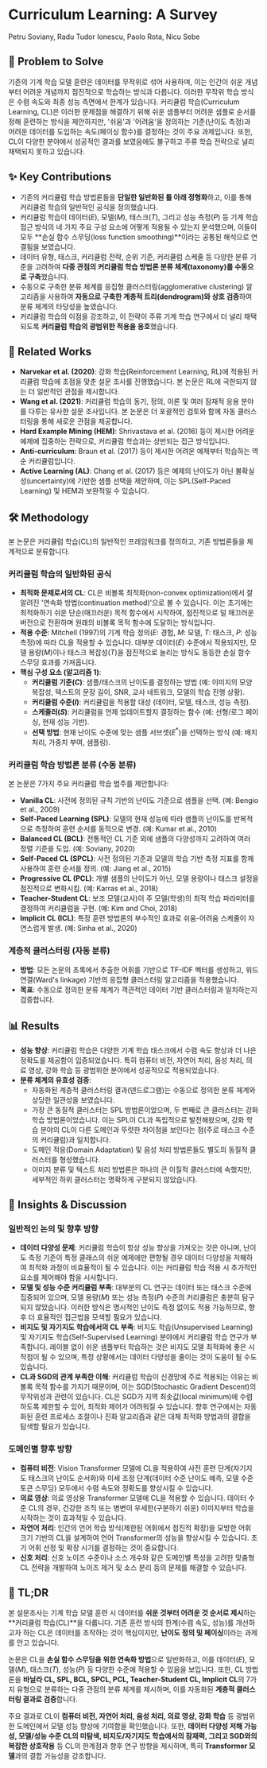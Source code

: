 # Curriculum Learning: A Survey

Petru Soviany, Radu Tudor Ionescu, Paolo Rota, Nicu Sebe

## 🧩 Problem to Solve

기존의 기계 학습 모델 훈련은 데이터를 무작위로 섞어 사용하며, 이는 인간이 쉬운 개념부터 어려운 개념까지 점진적으로 학습하는 방식과 다릅니다. 이러한 무작위 학습 방식은 수렴 속도와 최종 성능 측면에서 한계가 있습니다. 커리큘럼 학습(Curriculum Learning, CL)은 이러한 문제점을 해결하기 위해 쉬운 샘플부터 어려운 샘플로 순서를 정해 훈련하는 방식을 제안하지만, '쉬움'과 '어려움'을 정의하는 기준(난이도 측정)과 어려운 데이터를 도입하는 속도(페이싱 함수)를 결정하는 것이 주요 과제입니다. 또한, CL이 다양한 분야에서 성공적인 결과를 보였음에도 불구하고 주류 학습 전략으로 널리 채택되지 못하고 있습니다.

## ✨ Key Contributions

- 기존의 커리큘럼 학습 방법론들을 **단일한 일반화된 틀 아래 정형화**하고, 이를 통해 커리큘럼 학습의 일반적인 공식을 정의했습니다.
- 커리큘럼 학습이 데이터($E$), 모델($M$), 태스크($T$), 그리고 성능 측정($P$) 등 기계 학습 접근 방식의 네 가지 주요 구성 요소에 어떻게 적용될 수 있는지 분석했으며, 이들이 모두 **손실 함수 스무딩(loss function smoothing)**이라는 공통된 해석으로 연결됨을 보였습니다.
- 데이터 유형, 태스크, 커리큘럼 전략, 순위 기준, 커리큘럼 스케줄 등 다양한 분류 기준을 고려하여 **다중 관점의 커리큘럼 학습 방법론 분류 체계(taxonomy)를 수동으로 구축**했습니다.
- 수동으로 구축한 분류 체계를 응집형 클러스터링(agglomerative clustering) 알고리즘을 사용하여 **자동으로 구축한 계층적 트리(dendrogram)와 상호 검증**하여 분류 체계의 타당성을 높였습니다.
- 커리큘럼 학습의 이점을 강조하고, 이 전략이 주류 기계 학습 연구에서 더 널리 채택되도록 **커리큘럼 학습의 광범위한 적용을 옹호**했습니다.

## 📎 Related Works

- **Narvekar et al. (2020)**: 강화 학습(Reinforcement Learning, RL)에 적용된 커리큘럼 학습에 초점을 맞춘 설문 조사를 진행했습니다. 본 논문은 RL에 국한되지 않는 더 일반적인 관점을 제시합니다.
- **Wang et al. (2021)**: 커리큘럼 학습의 동기, 정의, 이론 및 여러 잠재적 응용 분야를 다루는 유사한 설문 조사입니다. 본 논문은 더 포괄적인 검토와 함께 자동 클러스터링을 통해 새로운 관점을 제공합니다.
- **Hard Example Mining (HEM)**: Shrivastava et al. (2016) 등이 제시한 어려운 예제에 집중하는 전략으로, 커리큘럼 학습과는 상반되는 접근 방식입니다.
- **Anti-curriculum**: Braun et al. (2017) 등이 제시한 어려운 예제부터 학습하는 역순 커리큘럼입니다.
- **Active Learning (AL)**: Chang et al. (2017) 등은 예제의 난이도가 아닌 불확실성(uncertainty)에 기반한 샘플 선택을 제안하며, 이는 SPL(Self-Paced Learning) 및 HEM과 보완적일 수 있습니다.

## 🛠️ Methodology

본 논문은 커리큘럼 학습(CL)의 일반적인 프레임워크를 정의하고, 기존 방법론들을 체계적으로 분류합니다.

### 커리큘럼 학습의 일반화된 공식

- **최적화 문제로서의 CL**: CL은 비볼록 최적화(non-convex optimization)에서 잘 알려진 '연속화 방법(continuation method)'으로 볼 수 있습니다. 이는 초기에는 최적화하기 쉬운 단순(매끄러운) 목적 함수에서 시작하여, 점진적으로 덜 매끄러운 버전으로 전환하며 원래의 비볼록 목적 함수에 도달하는 방식입니다.
- **적용 수준**: Mitchell (1997)의 기계 학습 정의($E$: 경험, $M$: 모델, $T$: 태스크, $P$: 성능 측정)에 따라 CL을 적용할 수 있습니다. 대부분 데이터($E$) 수준에서 적용되지만, 모델 용량($M$)이나 태스크 복잡성($T$)을 점진적으로 늘리는 방식도 동등한 손실 함수 스무딩 효과를 가져옵니다.
- **핵심 구성 요소 (알고리즘 1)**:
  - **커리큘럼 기준($C$)**: 샘플/태스크의 난이도를 결정하는 방법 (예: 이미지의 모양 복잡성, 텍스트의 문장 길이, SNR, 교사 네트워크, 모델의 학습 진행 상황).
  - **커리큘럼 수준($l$)**: 커리큘럼을 적용할 대상 (데이터, 모델, 태스크, 성능 측정).
  - **스케줄러($S$)**: 커리큘럼을 언제 업데이트할지 결정하는 함수 (예: 선형/로그 페이싱, 현재 성능 기반).
  - **선택 방법**: 현재 난이도 수준에 맞는 샘플 서브셋($E^*$)을 선택하는 방식 (예: 배치 처리, 가중치 부여, 샘플링).

### 커리큘럼 학습 방법론 분류 (수동 분류)

본 논문은 7가지 주요 커리큘럼 학습 범주를 제안합니다:

- **Vanilla CL**: 사전에 정의된 규칙 기반의 난이도 기준으로 샘플을 선택. (예: Bengio et al., 2009)
- **Self-Paced Learning (SPL)**: 모델의 현재 성능에 따라 샘플의 난이도를 반복적으로 측정하여 훈련 순서를 동적으로 변경. (예: Kumar et al., 2010)
- **Balanced CL (BCL)**: 전통적인 CL 기준 외에 샘플의 다양성까지 고려하여 여러 정렬 기준을 도입. (예: Soviany, 2020)
- **Self-Paced CL (SPCL)**: 사전 정의된 기준과 모델의 학습 기반 측정 지표를 함께 사용하여 훈련 순서를 정의. (예: Jiang et al., 2015)
- **Progressive CL (PCL)**: 개별 샘플의 난이도가 아닌, 모델 용량이나 태스크 설정을 점진적으로 변화시킴. (예: Karras et al., 2018)
- **Teacher-Student CL**: 보조 모델(교사)이 주 모델(학생)의 최적 학습 파라미터를 결정하여 커리큘럼을 구현. (예: Kim and Choi, 2018)
- **Implicit CL (ICL)**: 특정 훈련 방법론의 부수적인 효과로 쉬움-어려움 스케줄이 자연스럽게 발생. (예: Sinha et al., 2020)

### 계층적 클러스터링 (자동 분류)

- **방법**: 모든 논문의 초록에서 추출한 어휘를 기반으로 TF-IDF 벡터를 생성하고, 워드 연결(Ward's linkage) 기반의 응집형 클러스터링 알고리즘을 적용했습니다.
- **목표**: 수동으로 정의한 분류 체계가 객관적인 데이터 기반 클러스터링과 일치하는지 검증합니다.

## 📊 Results

- **성능 향상**: 커리큘럼 학습은 다양한 기계 학습 태스크에서 수렴 속도 향상과 더 나은 정확도를 제공함이 입증되었습니다. 특히 컴퓨터 비전, 자연어 처리, 음성 처리, 의료 영상, 강화 학습 등 광범위한 분야에서 성공적으로 적용되었습니다.
- **분류 체계의 유효성 검증**:
  - 자동화된 계층적 클러스터링 결과(덴드로그램)는 수동으로 정의한 분류 체계와 상당한 일관성을 보였습니다.
  - 가장 큰 동질적 클러스터는 SPL 방법론이었으며, 두 번째로 큰 클러스터는 강화 학습 방법론이었습니다. 이는 SPL이 CL과 독립적으로 발전해왔으며, 강화 학습 분야의 CL이 다른 도메인과 뚜렷한 차이점을 보인다는 점(주로 태스크 수준의 커리큘럼)과 일치합니다.
  - 도메인 적응(Domain Adaptation) 및 음성 처리 방법론들도 별도의 동질적 클러스터를 형성했습니다.
  - 이미지 분류 및 텍스트 처리 방법론은 하나의 큰 이질적 클러스터에 속했지만, 세부적인 하위 클러스터는 명확하게 구분되지 않았습니다.

## 🧠 Insights & Discussion

### 일반적인 논의 및 향후 방향

- **데이터 다양성 문제**: 커리큘럼 학습이 항상 성능 향상을 가져오는 것은 아니며, 난이도 측정 기준이 특정 클래스의 쉬운 예제에만 편향될 경우 데이터 다양성을 저해하여 최적화 과정이 비효율적이 될 수 있습니다. 이는 커리큘럼 학습 적용 시 추가적인 요소를 제어해야 함을 시사합니다.
- **모델 및 성능 수준 커리큘럼 부족**: 대부분의 CL 연구는 데이터 또는 태스크 수준에 집중되어 있으며, 모델 용량($M$) 또는 성능 측정($P$) 수준의 커리큘럼은 충분히 탐구되지 않았습니다. 이러한 방식은 명시적인 난이도 측정 없이도 적용 가능하므로, 향후 더 효율적인 접근법을 모색할 필요가 있습니다.
- **비지도 및 자기지도 학습에서의 CL 부족**: 비지도 학습(Unsupervised Learning) 및 자기지도 학습(Self-Supervised Learning) 분야에서 커리큘럼 학습 연구가 부족합니다. 레이블 없이 쉬운 샘플부터 학습하는 것은 비지도 모델 최적화에 좋은 시작점이 될 수 있으며, 특정 상황에서는 데이터 다양성을 줄이는 것이 도움이 될 수도 있습니다.
- **CL과 SGD의 관계 부족한 이해**: 커리큘럼 학습이 신경망에 주로 적용되는 이유는 비볼록 목적 함수를 가지기 때문이며, 이는 SGD(Stochastic Gradient Descent)의 무작위성과 관련이 있습니다. CL은 SGD가 지역 최솟값(local minimum)에 수렴하도록 제한할 수 있어, 최적화 제어가 어려워질 수 있습니다. 향후 연구에서는 자동화된 훈련 프로세스 조절이나 진화 알고리즘과 같은 대체 최적화 방법과의 결합을 탐색할 필요가 있습니다.

### 도메인별 향후 방향

- **컴퓨터 비전**: Vision Transformer 모델에 CL을 적용하여 사전 훈련 단계(자기지도 태스크의 난이도 순서화)와 미세 조정 단계(데이터 수준 난이도 예측, 모델 수준 토큰 스무딩) 모두에서 수렴 속도와 정확도를 향상시킬 수 있습니다.
- **의료 영상**: 의료 영상용 Transformer 모델에 CL을 적용할 수 있습니다. 데이터 수준 CL의 경우, 건강한 조직 또는 병변이 우세한(구분하기 쉬운) 이미지부터 학습을 시작하는 것이 효과적일 수 있습니다.
- **자연어 처리**: 인간의 언어 학습 방식(제한된 어휘에서 점진적 확장)을 모방한 어휘 크기 기반의 CL을 설계하여 언어 Transformer의 성능을 향상시킬 수 있습니다. 초기 어휘 선정 및 확장 시기를 결정하는 것이 중요합니다.
- **신호 처리**: 신호 노이즈 수준이나 소스 개수와 같은 도메인별 특성을 고려한 맞춤형 CL 전략을 개발하여 노이즈 제거 및 소스 분리 등의 문제를 해결할 수 있습니다.

## 📌 TL;DR

본 설문조사는 기계 학습 모델 훈련 시 데이터를 **쉬운 것부터 어려운 것 순서로 제시**하는 **커리큘럼 학습(CL)**을 다룹니다. 기존 훈련 방식의 한계(수렴 속도, 성능)를 개선하고자 하는 CL은 데이터를 조작하는 것이 핵심이지만, **난이도 정의 및 페이싱**이라는 과제를 안고 있습니다.

논문은 CL을 **손실 함수 스무딩을 위한 연속화 방법**으로 일반화하고, 이를 데이터($E$), 모델($M$), 태스크($T$), 성능($P$) 등 다양한 수준에 적용할 수 있음을 보입니다. 또한, CL 방법론을 **바닐라 CL, SPL, BCL, SPCL, PCL, Teacher-Student CL, Implicit CL**의 7가지 유형으로 분류하는 다중 관점의 분류 체계를 제시하며, 이를 자동화된 **계층적 클러스터링 결과로 검증**합니다.

주요 결과로 CL이 **컴퓨터 비전, 자연어 처리, 음성 처리, 의료 영상, 강화 학습** 등 광범위한 도메인에서 모델 성능 향상에 기여함을 확인했습니다. 또한, **데이터 다양성 저해 가능성, 모델/성능 수준 CL의 미탐색, 비지도/자기지도 학습에서의 잠재력, 그리고 SGD와의 복잡한 상호작용** 등 CL의 한계점과 향후 연구 방향을 제시하며, 특히 **Transformer 모델**과의 결합 가능성을 강조합니다.
